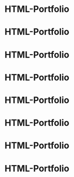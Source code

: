 # HTML-Portfolio
# HTML-Portfolio
# HTML-Portfolio
# HTML-Portfolio
# HTML-Portfolio
# HTML-Portfolio
# HTML-Portfolio
# HTML-Portfolio

